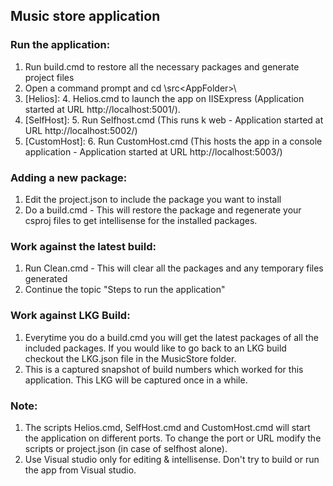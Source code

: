 ## Music store application

### Run the application:
1. Run build.cmd to restore all the necessary packages and generate project files
2. Open a command prompt and cd \src\<AppFolder>\
3. [Helios]:
	4. Helios.cmd to launch the app on IISExpress (Application started at URL http://localhost:5001/).
4. [SelfHost]:
	5. Run Selfhost.cmd (This runs k web - Application started at URL http://localhost:5002/)
5. [CustomHost]:
	6. Run CustomHost.cmd (This hosts the app in a console application - Application started at URL http://localhost:5003/)

### Adding a new package:
1. Edit the project.json to include the package you want to install
2. Do a build.cmd - This will restore the package and regenerate your csproj files to get intellisense for the installed packages.

### Work against the latest build:
1. Run Clean.cmd - This will clear all the packages and any temporary files generated
2. Continue the topic "Steps to run the application"

### Work against LKG Build:
1. Everytime you do a build.cmd you will get the latest packages of all the included packages. If you would like to go back to an LKG build checkout the LKG.json file in the MusicStore folder.
2. This is a captured snapshot of build numbers which worked for this application. This LKG will be captured once in a while. 

### Note:
1. The scripts Helios.cmd, SelfHost.cmd and CustomHost.cmd will start the application on different ports. To change the port or URL modify the scripts or project.json (in case of selfhost alone). 
2. Use Visual studio only for editing & intellisense. Don't try to build or run the app from Visual studio.